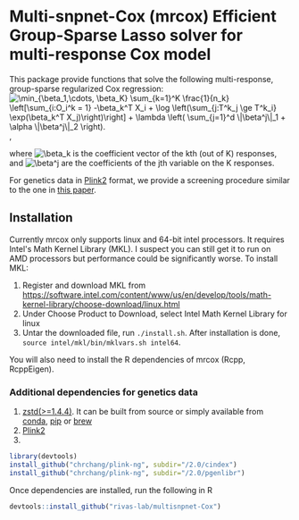 # Multi-snpnet-Cox (mrcox) Efficient Group-Sparse Lasso solver for multi-response Cox model
This package provide functions that solve the following multi-response, group-sparse regularized Cox regression:
<img src="https://latex.codecogs.com/gif.latex?\min_{\beta_1,\cdots,&space;\beta_K}&space;\sum_{k=1}^K&space;\frac{1}{n_k}&space;\left[\sum_{i:O_i^k&space;=&space;1}&space;-\beta_k^T&space;X_i&space;&plus;&space;\log&space;\left(\sum_{j:T^k_j&space;\ge&space;T^k_i}&space;\exp(\beta_k^T&space;X_j)\right)\right]&space;&plus;&space;\lambda&space;\left(&space;\sum_{j=1}^d&space;\|\beta^j\|_1&space;&plus;&space;\alpha&space;\|\beta^j\|_2&space;\right)." title="\min_{\beta_1,\cdots, \beta_K} \sum_{k=1}^K \frac{1}{n_k} \left[\sum_{i:O_i^k = 1} -\beta_k^T X_i + \log \left(\sum_{j:T^k_j \ge T^k_i} \exp(\beta_k^T X_j)\right)\right] + \lambda \left( \sum_{j=1}^d \|\beta^j\|_1 + \alpha \|\beta^j\|_2 \right)." />,

where <img src="https://latex.codecogs.com/gif.latex?\inline&space;\beta_k" title="\beta_k" /> is the coefficient vector of the kth (out of K) responses, and  <img src="https://latex.codecogs.com/gif.latex?\inline&space;\beta^j" title="\beta^j" /> are the coefficients of the jth variable on the K responses.

For genetics data in [Plink2](https://www.cog-genomics.org/plink/2.0/) format, we provide a screening procedure similar to the one in [this paper](https://journals.plos.org/plosgenetics/article?rev=2&id=10.1371/journal.pgen.1009141).

## Installation
Currently mrcox only supports linux and 64-bit intel processors. It requires Intel's Math Kernel Library (MKL). I suspect you can still get it to run on AMD processors but performance could be significantly worse. To install MKL:
1. Register and download MKL from https://software.intel.com/content/www/us/en/develop/tools/math-kernel-library/choose-download/linux.html
2. Under Choose Product to Download, select Intel Math Kernel Library for linux
3. Untar the downloaded file, run `./install.sh`. After installation is done, `source intel/mkl/bin/mklvars.sh intel64`. 

You will also need to install the R dependencies of mrcox (Rcpp, RcppEigen). 
### Additional dependencies for genetics data
1. [zstd(>=1.4.4)](https://github.com/facebook/zstd). It can be built from source or simply available from [conda](https://anaconda.org/conda-forge/zstd), [pip](https://pypi.org/project/zstd/) or [brew](https://formulae.brew.sh/formula/zstd)
2. [Plink2](https://www.cog-genomics.org/plink/2.0/)
3. 
```r
library(devtools)
install_github("chrchang/plink-ng", subdir="/2.0/cindex")
install_github("chrchang/plink-ng", subdir="/2.0/pgenlibr")
```

Once dependencies are installed, run the following in R
```r
devtools::install_github("rivas-lab/multisnpnet-Cox")
```
